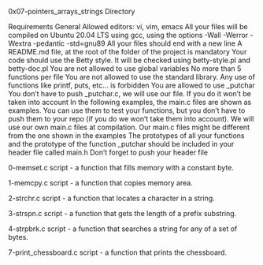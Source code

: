 0x07-pointers_arrays_strings Directory

Requirements
General
Allowed editors: vi, vim, emacs
All your files will be compiled on Ubuntu 20.04 LTS using gcc, using the options -Wall -Werror -Wextra -pedantic -std=gnu89
All your files should end with a new line
A README.md file, at the root of the folder of the project is mandatory
Your code should use the Betty style. It will be checked using betty-style.pl and betty-doc.pl
You are not allowed to use global variables
No more than 5 functions per file
You are not allowed to use the standard library. Any use of functions like printf, puts, etc… is forbidden
You are allowed to use _putchar
You don’t have to push _putchar.c, we will use our file. If you do it won’t be taken into account
In the following examples, the main.c files are shown as examples. You can use them to test your functions, but you don’t have to push them to your repo (if you do we won’t take them into account). We will use our own main.c files at compilation. Our main.c files might be different from the one shown in the examples
The prototypes of all your functions and the prototype of the function _putchar should be included in your header file called main.h
Don’t forget to push your header file



0-memset.c script - a function that fills memory with a constant byte.

1-memcpy.c script - a function that copies memory area.

2-strchr.c script -  a function that locates a character in a string.

3-strspn.c script -  a function that gets the length of a prefix substring.

4-strpbrk.c script - a function that searches a string for any of a set of bytes.

7-print_chessboard.c script - a function that prints the chessboard.


